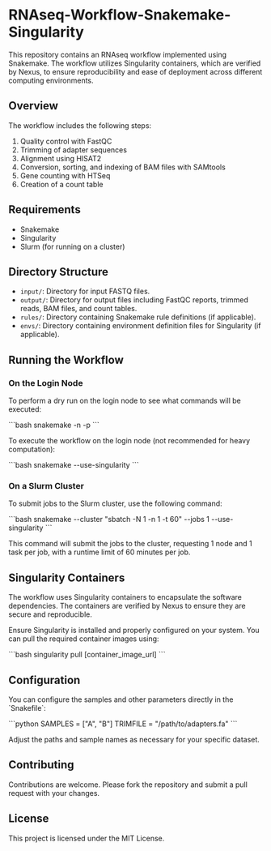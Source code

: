 
# RNAseq-Workflow-Snakemake-Singularity

This repository contains an RNAseq workflow implemented using Snakemake. The workflow utilizes Singularity containers, which are verified by Nexus, to ensure reproducibility and ease of deployment across different computing environments.

## Overview

The workflow includes the following steps:
1. Quality control with FastQC
2. Trimming of adapter sequences
3. Alignment using HISAT2
4. Conversion, sorting, and indexing of BAM files with SAMtools
5. Gene counting with HTSeq
6. Creation of a count table

## Requirements

- Snakemake
- Singularity
- Slurm (for running on a cluster)

## Directory Structure

- `input/`: Directory for input FASTQ files.
- `output/`: Directory for output files including FastQC reports, trimmed reads, BAM files, and count tables.
- `rules/`: Directory containing Snakemake rule definitions (if applicable).
- `envs/`: Directory containing environment definition files for Singularity (if applicable).

## Running the Workflow

### On the Login Node

To perform a dry run on the login node to see what commands will be executed:

\`\`\`bash
snakemake -n -p
\`\`\`

To execute the workflow on the login node (not recommended for heavy computation):

\`\`\`bash
snakemake --use-singularity
\`\`\`

### On a Slurm Cluster

To submit jobs to the Slurm cluster, use the following command:

\`\`\`bash
snakemake --cluster "sbatch -N 1 -n 1 -t 60" --jobs 1 --use-singularity
\`\`\`

This command will submit the jobs to the cluster, requesting 1 node and 1 task per job, with a runtime limit of 60 minutes per job.

## Singularity Containers

The workflow uses Singularity containers to encapsulate the software dependencies. The containers are verified by Nexus to ensure they are secure and reproducible.

Ensure Singularity is installed and properly configured on your system. You can pull the required container images using:

\`\`\`bash
singularity pull [container_image_url]
\`\`\`

## Configuration

You can configure the samples and other parameters directly in the \`Snakefile\`:

\`\`\`python
SAMPLES = ["A", "B"]
TRIMFILE = "/path/to/adapters.fa"
\`\`\`

Adjust the paths and sample names as necessary for your specific dataset.

## Contributing

Contributions are welcome. Please fork the repository and submit a pull request with your changes.

## License

This project is licensed under the MIT License.
